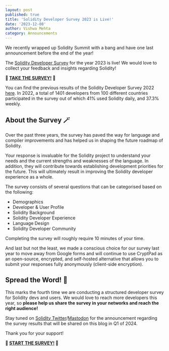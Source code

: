 ```yaml
---
layout: post
published: true
title: 'Solidity Developer Survey 2023 is Live!'
date: '2023-12-08'
author: Vishwa Mehta
category: Announcements
---
```


We recently wrapped up Solidity Summit with a bang and have one last announcement before the end of the year!

The [Solidity Developer Survey](https://cryptpad.fr/form/#/2/form/view/pV-DdryeJoYUWvW+gXsFaMNynEY7t5mUsgeD1urgwSE/) for the year 2023 is live! We would love to collect your feedback and insights regarding Solidity!

**📝 [TAKE THE SURVEY!](https://cryptpad.fr/form/#/2/form/view/pV-DdryeJoYUWvW+gXsFaMNynEY7t5mUsgeD1urgwSE/) 📝**

You can find the previous results of the Solidity Developer Survey 2022 [here](https://soliditylang.org/blog/2023/03/10/solidity-developer-survey-2022-results/). In 2022, a total of 1401 developers from 100 different countries participated in the survey out of which 41% used Solidity daily, and 37.3% weekly.

## About the Survey 🪄

Over the past three years, the survey has paved the way for language and compiler improvements and has helped us in shaping the future roadmap of Solidity.

Your response is invaluable for the Solidity project to understand your needs and the current strengths and weaknesses of the language. In addition, they will contribute towards establishing development priorities for the future. This will ultimately result in improving the Solidity developer experience as a whole.

The survey consists of several questions that can be categorised based on the following:

- Demographics
- Developer & User Profile
- Solidity Background
- Solidity Developer Experience
- Language Design
- Solidity Developer Community

Completing the survey will roughly require 10 minutes of your time.

And last but not the least, we made a conscious choice for our survey last year to move away from Google forms and will continue to use CryptPad as an open-source, encrypted, and self-hosted alternative that allows you to submit your responses fully anonymously (client-side encryption).

## Spread the Word! 📯

This marks the fourth time we are conducting a structured developer survey for Solidity devs and users. We would love to reach more developers this year, so **please help us share the survey in your networks and reach the right audience!**

Stay tuned on [Solidity Twitter](https://twitter.com/solidity_lang)/[Mastodon](https://fosstodon.org/@solidity) for the announcement regarding the survey results that will be shared on this blog in Q1 of 2024.

Thank you for your support!

**🏁 [START THE SURVEY!](https://cryptpad.fr/form/#/2/form/view/pV-DdryeJoYUWvW+gXsFaMNynEY7t5mUsgeD1urgwSE/) 🏁**
